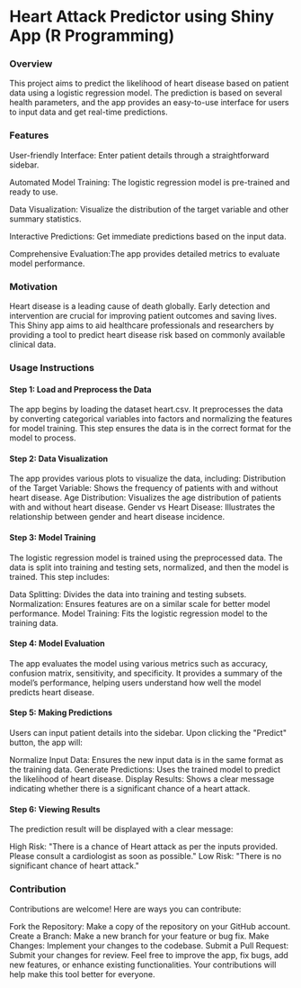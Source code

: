# Heart Attack Predictor using Shiny App (R Programming)
###  Overview
This project aims to predict the likelihood of heart disease based on patient data using a logistic regression model. The prediction is based on several health parameters, and the app provides an easy-to-use interface for users to input data and get real-time predictions.

### Features
User-friendly Interface: Enter patient details through a straightforward sidebar.

Automated Model Training: The logistic regression model is pre-trained and ready to use.

Data Visualization: Visualize the distribution of the target variable and other summary statistics.

Interactive Predictions: Get immediate predictions based on the input data.

Comprehensive Evaluation:The app provides detailed metrics to evaluate model performance.


### Motivation
Heart disease is a leading cause of death globally. Early detection and intervention are crucial for improving patient outcomes and saving lives. This Shiny app aims to aid healthcare professionals and researchers by providing a tool to predict heart disease risk based on commonly available clinical data.

### Usage Instructions
#### Step 1: Load and Preprocess the Data
The app begins by loading the dataset heart.csv. It preprocesses the data by converting categorical variables into factors and normalizing the features for model training. This step ensures the data is in the correct format for the model to process.

#### Step 2: Data Visualization
The app provides various plots to visualize the data, including:
Distribution of the Target Variable:   Shows the frequency of patients with and without heart disease.
Age Distribution:                      Visualizes the age distribution of patients with and without heart disease.
Gender vs Heart Disease:               Illustrates the relationship between gender and heart disease incidence.

#### Step 3: Model Training
The logistic regression model is trained using the preprocessed data. The data is split into training and testing sets, normalized, and then the model is trained. This step includes:

Data Splitting: Divides the data into training and testing subsets.
Normalization: Ensures features are on a similar scale for better model performance.
Model Training: Fits the logistic regression model to the training data.

#### Step 4: Model Evaluation
The app evaluates the model using various metrics such as accuracy, confusion matrix, sensitivity, and specificity. It provides a summary of the model’s performance, helping users understand how well the model predicts heart disease.

#### Step 5: Making Predictions
Users can input patient details into the sidebar. Upon clicking the "Predict" button, the app will:

Normalize Input Data: Ensures the new input data is in the same format as the training data.
Generate Predictions: Uses the trained model to predict the likelihood of heart disease.
Display Results: Shows a clear message indicating whether there is a significant chance of a heart attack.

#### Step 6: Viewing Results
The prediction result will be displayed with a clear message:

High Risk: "There is a chance of Heart attack as per the inputs provided. Please consult a cardiologist as soon as possible."
Low Risk: "There is no significant chance of heart attack."




### Contribution
Contributions are welcome! Here are ways you can contribute:

Fork the Repository: Make a copy of the repository on your GitHub account.
Create a Branch: Make a new branch for your feature or bug fix.
Make Changes: Implement your changes to the codebase.
Submit a Pull Request: Submit your changes for review.
Feel free to improve the app, fix bugs, add new features, or enhance existing functionalities. Your contributions will help make this tool better for everyone.

